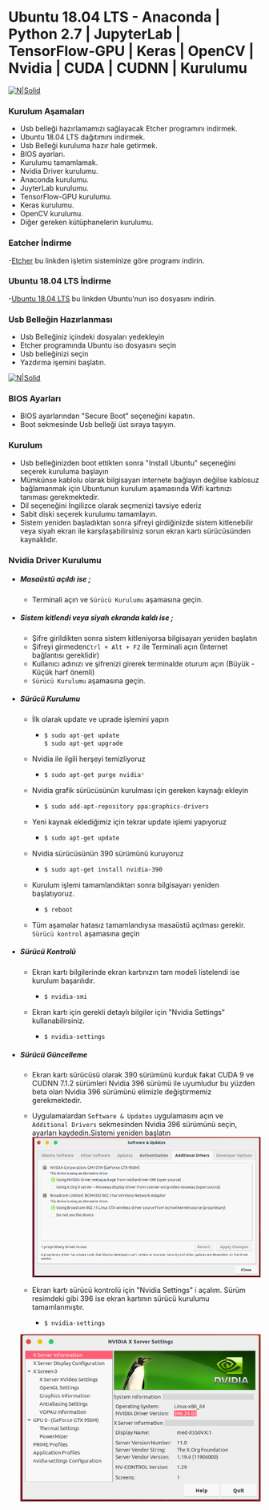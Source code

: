 # Ubuntu 18.04 LTS - Anaconda | Python 2.7 | JupyterLab | TensorFlow-GPU | Keras | OpenCV | Nvidia | CUDA | CUDNN | Kurulumu

[![N|Solid](https://assets.ubuntu.com/v1/8dd99b80-ubuntu-logo14.png)](https://assets.ubuntu.com/v1/8dd99b80-ubuntu-logo14.png)

### Kurulum Aşamaları

  - Usb belleği hazırlamamızı sağlayacak Etcher programını indirmek.
  - Ubuntu 18.04 LTS dağıtımını indirmek. 
  - Usb Belleği kuruluma hazır hale getirmek.
  - BIOS ayarları.
  - Kurulumu tamamlamak.
  - Nvidia Driver kurulumu.
  - Anaconda kurulumu.
  - JuyterLab kurulumu.
  - TensorFlow-GPU kurulumu.
  - Keras kurulumu.
  - OpenCV kurulumu.
  - Diğer gereken kütüphanelerin kurulumu.

### Eatcher İndirme

  -[Etcher](https://etcher.io/)  bu linkden işletim sisteminize göre programı indirin.


### Ubuntu 18.04 LTS İndirme

  -[Ubuntu 18.04 LTS](https://www.ubuntu.com/download/desktop)  bu linkden Ubuntu'nun iso dosyasını indirin.
  
  
### Usb Belleğin Hazırlanması

  - Usb Belleğiniz içindeki dosyaları yedekleyin
  - Etcher programında Ubuntu iso dosyasını seçin
  - Usb belleğinizi seçin
  - Yazdırma işemini başlatın.
   
[![N|Solid](https://etcher.io/static/screenshot.gif)](https://etcher.io/static/screenshot.gif)
  
  
### BIOS Ayarları

  - BIOS ayarlarından "Secure Boot" seçeneğini kapatın.
  - Boot sekmesinde Usb belleği üst sıraya taşıyın.
  
### Kurulum

  - Usb belleğinizden boot ettikten sonra "Install Ubuntu" seçeneğini seçerek kuruluma başlayın
  - Mümkünse kablolu olarak bilgisayarı internete bağlayın değilse kablosuz bağlamanmak için Ubuntunun kurulum aşamasında Wifi kartınızı tanıması gerekmektedir.
  - Dil seçeneğini İngilizce olarak seçmenizi tavsiye ederiz
  - Sabit diski seçerek kurulumu tamamlayın.
  - Sistem yeniden başladıktan sonra şifreyi girdiğinizde sistem kitlenebilir veya siyah ekran ile karşılaşabilirsiniz sorun ekran kartı sürücüsünden kaynaklıdır.
  

### Nvidia Driver Kurulumu

   - ##### Masaüstü açıldı ise ;
     - Terminali açın ve `Sürücü Kurulumu` aşamasına geçin.
   - ##### Sistem kitlendi veya siyah ekranda kaldı ise ;
     - Şifre girildikten sonra sistem kitleniyorsa bilgisayarı yeniden başlatın
     - Şifreyi girmeden`Ctrl + Alt + F2` ile Terminali açın (İnternet bağlantısı gereklidir)
     - Kullanıcı adınızı ve şifrenizi girerek terminalde oturum açın (Büyük - Küçük harf önemli)
     - `Sürücü Kurulumu` aşamasına geçin.
    
   - ##### Sürücü Kurulumu
     - İlk olarak update ve uprade işlemini yapın 
        -   ```sh
            $ sudo apt-get update
            $ sudo apt-get upgrade
            ```
       
     - Nvidia ile ilgili herşeyi temizliyoruz
        -   ```sh
            $ sudo apt-get purge nvidia* 
            ``` 
     - Nvidia grafik sürücüsünün kurulması için gereken kaynağı ekleyin
        -   ```sh
            $ sudo add-apt-repository ppa:graphics-drivers
            ```
    
     - Yeni kaynak eklediğimiz için tekrar update işlemi yapıyoruz
        -   ```sh
            $ sudo apt-get update
             ```
    
     - Nvidia sürücüsünün 390 sürümünü kuruyoruz
        -   ```sh
            $ sudo apt-get install nvidia-390 
             ```
     - Kurulum işlemi tamamlandıktan sonra bilgisayarı yeniden başlatıyoruz.
        -   ```sh
            $ reboot 
             ``` 
     - Tüm aşamalar hatasız tamamlandıysa masaüstü açılması gerekir. `Sürücü kontrol` aşamasına geçin

  - ##### Sürücü Kontrolü
     - Ekran kartı bilgilerinde ekran kartınızın tam modeli listelendi ise kurulum başarılıdır.
        -   ```sh
            $ nvidia-smi
             ``` 
      - Ekran kartı için gerekli detaylı bilgiler için "Nvidia Settings" kullanabilirsiniz.
         -   ```sh
             $ nvidia-settings
                ``` 
                
  - ##### Sürücü Güncelleme
      - Ekran kartı sürücüsü olarak 390 sürümünü kurduk fakat CUDA 9 ve CUDNN 7.1.2 sürümleri Nvidia 396 sürümü ile uyumludur bu yüzden beta olan Nvidia 396 sürümünü elimizle değiştirmemiz gerekmektedir.
      - Uygulamalardan `Software & Updates` uygulamasını açın ve `Additional Drivers` sekmesinden Nvidia 396 sürümünü seçin, ayarları kaydedin.Sistemi yeniden başlatın
    ![](images/software.png)
    
      - Ekran kartı sürücü kontrolü için "Nvidia Settings" i açalım. Sürüm resimdeki gibi 396 ise ekran kartının sürücü kurulumu tamamlanmıştır.
         -   ```sh
             $ nvidia-settings
                ``` 
     
      ![](images/nvidia-settings.png)
    
